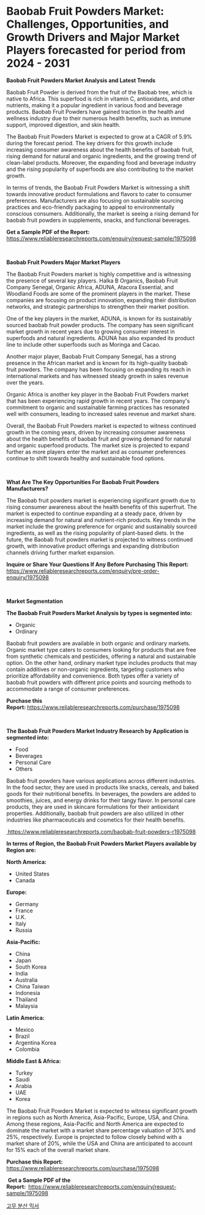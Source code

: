 <p><h1>Baobab Fruit Powders Market: Challenges, Opportunities, and Growth Drivers and Major Market Players forecasted for period from 2024 - 2031</h1></p><p><strong>Baobab Fruit Powders Market Analysis and Latest Trends</strong></p>
<p><p>Baobab Fruit Powder is derived from the fruit of the Baobab tree, which is native to Africa. This superfood is rich in vitamin C, antioxidants, and other nutrients, making it a popular ingredient in various food and beverage products. Baobab Fruit Powders have gained traction in the health and wellness industry due to their numerous health benefits, such as immune support, improved digestion, and skin health.</p><p>The Baobab Fruit Powders Market is expected to grow at a CAGR of 5.9% during the forecast period. The key drivers for this growth include increasing consumer awareness about the health benefits of baobab fruit, rising demand for natural and organic ingredients, and the growing trend of clean-label products. Moreover, the expanding food and beverage industry and the rising popularity of superfoods are also contributing to the market growth.</p><p>In terms of trends, the Baobab Fruit Powders Market is witnessing a shift towards innovative product formulations and flavors to cater to consumer preferences. Manufacturers are also focusing on sustainable sourcing practices and eco-friendly packaging to appeal to environmentally conscious consumers. Additionally, the market is seeing a rising demand for baobab fruit powders in supplements, snacks, and functional beverages.</p></p>
<p><strong>Get a Sample PDF of the Report:&nbsp;</strong> <a href="https://www.reliableresearchreports.com/enquiry/request-sample/1975098">https://www.reliableresearchreports.com/enquiry/request-sample/1975098</a></p>
<p>&nbsp;</p>
<p><strong>Baobab Fruit Powders Major Market Players</strong></p>
<p><p>The Baobab Fruit Powders market is highly competitive and is witnessing the presence of several key players. Halka B Organics, Baobab Fruit Company Senegal, Organic Africa, ADUNA, Atacora Essential, and Woodland Foods are some of the prominent players in the market. These companies are focusing on product innovation, expanding their distribution networks, and strategic partnerships to strengthen their market position.</p><p>One of the key players in the market, ADUNA, is known for its sustainably sourced baobab fruit powder products. The company has seen significant market growth in recent years due to growing consumer interest in superfoods and natural ingredients. ADUNA has also expanded its product line to include other superfoods such as Moringa and Cacao.</p><p>Another major player, Baobab Fruit Company Senegal, has a strong presence in the African market and is known for its high-quality baobab fruit powders. The company has been focusing on expanding its reach in international markets and has witnessed steady growth in sales revenue over the years.</p><p>Organic Africa is another key player in the Baobab Fruit Powders market that has been experiencing rapid growth in recent years. The company's commitment to organic and sustainable farming practices has resonated well with consumers, leading to increased sales revenue and market share.</p><p>Overall, the Baobab Fruit Powders market is expected to witness continued growth in the coming years, driven by increasing consumer awareness about the health benefits of baobab fruit and growing demand for natural and organic superfood products. The market size is projected to expand further as more players enter the market and as consumer preferences continue to shift towards healthy and sustainable food options.</p></p>
<p>&nbsp;</p>
<p><strong>What Are The Key Opportunities For Baobab Fruit Powders Manufacturers?</strong></p>
<p><p>The Baobab fruit powders market is experiencing significant growth due to rising consumer awareness about the health benefits of this superfruit. The market is expected to continue expanding at a steady pace, driven by increasing demand for natural and nutrient-rich products. Key trends in the market include the growing preference for organic and sustainably sourced ingredients, as well as the rising popularity of plant-based diets. In the future, the Baobab fruit powders market is projected to witness continued growth, with innovative product offerings and expanding distribution channels driving further market expansion.</p></p>
<p><strong>Inquire or Share Your Questions If Any Before Purchasing This Report:</strong> <a href="https://www.reliableresearchreports.com/enquiry/pre-order-enquiry/1975098">https://www.reliableresearchreports.com/enquiry/pre-order-enquiry/1975098</a></p>
<p>&nbsp;</p>
<p><strong>Market Segmentation</strong></p>
<p><strong>The Baobab Fruit Powders Market Analysis by types is segmented into:</strong></p>
<p><ul><li>Organic</li><li>Ordinary</li></ul></p>
<p><p>Baobab fruit powders are available in both organic and ordinary markets. Organic market type caters to consumers looking for products that are free from synthetic chemicals and pesticides, offering a natural and sustainable option. On the other hand, ordinary market type includes products that may contain additives or non-organic ingredients, targeting customers who prioritize affordability and convenience. Both types offer a variety of baobab fruit powders with different price points and sourcing methods to accommodate a range of consumer preferences.</p></p>
<p><strong>Purchase this Report:&nbsp;</strong><a href="https://www.reliableresearchreports.com/purchase/1975098">https://www.reliableresearchreports.com/purchase/1975098</a></p>
<p>&nbsp;</p>
<p><strong>The Baobab Fruit Powders Market Industry Research by Application is segmented into:</strong></p>
<p><ul><li>Food</li><li>Beverages</li><li>Personal Care</li><li>Others</li></ul></p>
<p><p>Baobab fruit powders have various applications across different industries. In the food sector, they are used in products like snacks, cereals, and baked goods for their nutritional benefits. In beverages, the powders are added to smoothies, juices, and energy drinks for their tangy flavor. In personal care products, they are used in skincare formulations for their antioxidant properties. Additionally, baobab fruit powders are also utilized in other industries like pharmaceuticals and cosmetics for their health benefits.</p></p>
<p><a href="https://www.reliableresearchreports.com/baobab-fruit-powders-r1975098">&nbsp;https://www.reliableresearchreports.com/baobab-fruit-powders-r1975098</a></p>
<p><strong>In terms of Region, the Baobab Fruit Powders Market Players available by Region are:</strong></p>
<p>
    <p> <strong> North America: </strong>
        <ul>
            <li>United States</li>
            <li>Canada</li>
        </ul>
        </p> 
    <p> <strong> Europe: </strong>
        <ul>
            <li>Germany</li>
            <li>France</li>
            <li>U.K.</li>
            <li>Italy</li>
            <li>Russia</li>
        </ul>
        </p> 
    <p> <strong> Asia-Pacific: </strong>
        <ul>
            <li>China</li>
            <li>Japan</li>
            <li>South Korea</li>
            <li>India</li>
            <li>Australia</li>
            <li>China Taiwan</li>
            <li>Indonesia</li>
            <li>Thailand</li>
            <li>Malaysia</li>
        </ul>
        </p> 
    <p> <strong> Latin America: </strong>
        <ul>
            <li>Mexico</li>
            <li>Brazil</li>
            <li>Argentina Korea</li>
            <li>Colombia</li>
        </ul>
        </p> 
    <p> <strong> Middle East & Africa: </strong>
        <ul>
            <li>Turkey</li>
            <li>Saudi</li>
            <li>Arabia</li>
            <li>UAE</li>
            <li>Korea</li>
        </ul>
    </p>
    </p>
<p><p>The Baobab Fruit Powders Market is expected to witness significant growth in regions such as North America, Asia-Pacific, Europe, USA, and China. Among these regions, Asia-Pacific and North America are expected to dominate the market with a market share percentage valuation of 30% and 25%, respectively. Europe is projected to follow closely behind with a market share of 20%, while the USA and China are anticipated to account for 15% each of the overall market share.</p></p>
<p><strong>Purchase this Report: </strong><a href="https://www.reliableresearchreports.com/purchase/1975098">https://www.reliableresearchreports.com/purchase/1975098</a></p>
<p>&nbsp;<strong>Get a Sample PDF of the Report:&nbsp;&nbsp;</strong><a href="https://www.reliableresearchreports.com/enquiry/request-sample/1975098">https://www.reliableresearchreports.com/enquiry/request-sample/1975098</a></p>
<p><strong></strong></p>
<p><p><a href="https://github.com/hzumrdvas204296/Market-Research-Report-List-1/blob/main/450733718269.md">고무 분산 믹서</a></p></p>